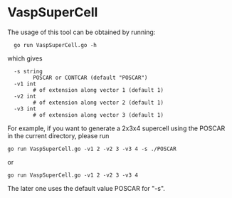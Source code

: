 # VaspSuperCell
The usage of this tool can be obtained by running:
```console
  go run VaspSuperCell.go -h
```
which gives
```console
  -s string
    	POSCAR or CONTCAR (default "POSCAR")
  -v1 int
    	# of extension along vector 1 (default 1)
  -v2 int
    	# of extension along vector 2 (default 1)
  -v3 int
    	# of extension along vector 3 (default 1)
```
For example, if you want to generate a 2x3x4 supercell using the POSCAR in the current directory, please run 
```console
go run VaspSuperCell.go -v1 2 -v2 3 -v3 4 -s ./POSCAR
```
or 
```console
go run VaspSuperCell.go -v1 2 -v2 3 -v3 4
```
The later one uses the default value POSCAR for "-s". 
